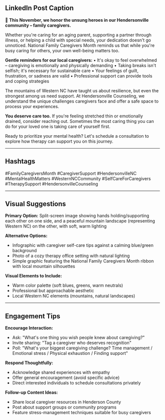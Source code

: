 ## LinkedIn Post Caption

💙 **This November, we honor the unsung heroes in our Hendersonville community – family caregivers.**

Whether you're caring for an aging parent, supporting a partner through illness, or helping a child with special needs, your dedication doesn't go unnoticed. National Family Caregivers Month reminds us that while you're busy caring for others, your own well-being matters too.

**Gentle reminders for our local caregivers:**
• It's okay to feel overwhelmed – caregiving is emotionally and physically demanding
• Taking breaks isn't selfish; it's necessary for sustainable care
• Your feelings of guilt, frustration, or sadness are valid
• Professional support can provide tools and coping strategies

The mountains of Western NC have taught us about resilience, but even the strongest among us need support. At Hendersonville Counseling, we understand the unique challenges caregivers face and offer a safe space to process your experiences.

**You deserve care too.** If you're feeling stretched thin or emotionally drained, consider reaching out. Sometimes the most caring thing you can do for your loved one is taking care of yourself first.

Ready to prioritize your mental health? Let's schedule a consultation to explore how therapy can support you on this journey.

---

## Hashtags
#FamilyCaregiversMonth #CaregiverSupport #HendersonvilleNC #MentalHealthMatters #WesternNCCommunity #SelfCareForCaregivers #TherapySupport #HendersonvilleCounseling

---

## Visual Suggestions

**Primary Option:** Split-screen image showing hands holding/supporting each other on one side, and a peaceful mountain landscape (representing Western NC) on the other, with soft, warm lighting

**Alternative Options:**
- Infographic with caregiver self-care tips against a calming blue/green background
- Photo of a cozy therapy office setting with natural lighting
- Simple graphic featuring the National Family Caregivers Month ribbon with local mountain silhouettes

**Visual Elements to Include:**
- Warm color palette (soft blues, greens, warm neutrals)
- Professional but approachable aesthetic
- Local Western NC elements (mountains, natural landscapes)

---

## Engagement Tips

**Encourage Interaction:**
- Ask: "What's one thing you wish people knew about caregiving?"
- Invite sharing: "Tag a caregiver who deserves recognition"
- Poll: "What's your biggest caregiving challenge? Time management / Emotional stress / Physical exhaustion / Finding support"

**Respond Thoughtfully:**
- Acknowledge shared experiences with empathy
- Offer general encouragement (avoid specific advice)
- Direct interested individuals to schedule consultations privately

**Follow-up Content Ideas:**
- Share local caregiver resources in Henderson County
- Post about support groups or community programs
- Feature stress-management techniques suitable for busy caregivers